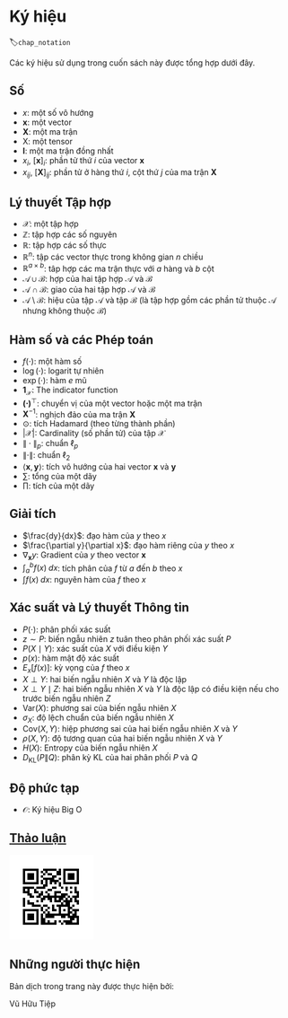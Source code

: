 <!-- ===================== Bắt đầu dịch Phần 1 ==================== -->

<!--
# Notation
-->

# Ký hiệu
:label:`chap_notation`

<!--
The notation used throughout this book is summarized below.
-->

Các ký hiệu sử dụng trong cuốn sách này được tổng hợp dưới đây.


<!--
## Numbers
-->

## Số

<!--
* $x$: A scalar
* $\mathbf{x}$: A vector
* $\mathbf{X}$: A matrix
* $\mathsf{X}$: A tensor
* $\mathbf{I}$: An identity matrix
* $x_i$, $[\mathbf{x}]_i$: The $i^\mathrm{th}$ element of vector $\mathbf{x}$
* $x_{ij}$, $[\mathbf{X}]_{ij}$: The element of matrix $\mathbf{X}$ at row $i$ and column $j$
-->

* $x$: một số vô hướng
* $\mathbf{x}$: một vector
* $\mathbf{X}$: một ma trận
* $\mathsf{X}$: một tensor
* $\mathbf{I}$: một ma trận đồng nhất
* $x_i$, $[\mathbf{x}]_i$: phần tử thứ $i$ của vector $\mathbf{x}$
* $x_{ij}$, $[\mathbf{X}]_{ij}$: phần tử ở hàng thứ $i$, cột thứ $j$ của ma trận $\mathbf{X}$



<!--
## Set Theory
-->

## Lý thuyết Tập hợp


<!--
* $\mathcal{X}$: A set
* $\mathbb{Z}$: The set of integers
* $\mathbb{R}$: The set of real numbers
* $\mathbb{R}^n$: The set of $n$-dimensional vectors of real numbers
* $\mathbb{R}^{a\times b}$: The set of matrices of real numbers with $a$ rows and $b$ columns
* $\mathcal{A}\cup\mathcal{B}$: Union of sets $\mathcal{A}$ and $\mathcal{B}$
* $\mathcal{A}\cap\mathcal{B}$: Intersection of sets $\mathcal{A}$ and $\mathcal{B}$
* $\mathcal{A}\setminus\mathcal{B}$: Subtraction of set $\mathcal{B}$ from set $\mathcal{A}$
-->

* $\mathcal{X}$: một tập hợp
* $\mathbb{Z}$: tập hợp các số nguyên
* $\mathbb{R}$: tập hợp các số thực
* $\mathbb{R}^n$: tập các vector thực trong không gian $n$ chiều
* $\mathbb{R}^{a\times b}$: tâp hợp các ma trận thực với $a$ hàng và $b$ cột
* $\mathcal{A}\cup\mathcal{B}$: hợp của hai tập hợp $\mathcal{A}$ và $\mathcal{B}$
* $\mathcal{A}\cap\mathcal{B}$: giao của hai tập hợp $\mathcal{A}$ và $\mathcal{B}$
* $\mathcal{A}\setminus\mathcal{B}$: hiệu của tập $\mathcal{A}$ và tập $\mathcal{B}$ (là tập hợp gồm các phần tử thuộc $\mathcal{A}$ nhưng không thuộc $\mathcal{B}$)


<!--
## Functions and Operators
-->

## Hàm số và các Phép toán


<!--
* $f(\cdot)$: A function
* $\log(\cdot)$: The natural logarithm
* $\exp(\cdot)$: The exponential function
* $\mathbf{1}_\mathcal{X}$: The indicator function
* $\mathbf{(\cdot)}^\top$: Transpose of a vector or a matrix
* $\mathbf{X}^{-1}$: Inverse of matrix $\mathbf{X}$
* $\odot$: Hadamard (elementwise) product
* $\lvert \mathcal{X} \rvert$: Cardinality of set $\mathcal{X}$
* $\|\cdot\|_p$: $\ell_p$ norm
* $\|\cdot\|$: $\ell_2$ norm
* $\langle \mathbf{x}, \mathbf{y} \rangle$: Dot product of vectors $\mathbf{x}$ and $\mathbf{y}$
* $\sum$: Series addition
* $\prod$: Series multiplication
-->

* $f(\cdot)$: một hàm số
* $\log(\cdot)$: logarit tự nhiên
* $\exp(\cdot)$: hàm $e$ mũ
* $\mathbf{1}_\mathcal{X}$: The indicator function <!-- Thảo luận -->
* $\mathbf{(\cdot)}^\top$: chuyển vị của một vector hoặc một ma trận
* $\mathbf{X}^{-1}$: nghịch đảo của ma trận $\mathbf{X}$
* $\odot$: tích Hadamard (theo từng thành phần)
* $\lvert \mathcal{X} \rvert$: Cardinality (số phần tử) của tập $\mathcal{X}$
* $\|\cdot\|_p$: chuẩn $\ell_p$
* $\|\cdot\|$: chuẩn $\ell_2$
* $\langle \mathbf{x}, \mathbf{y} \rangle$: tích vô hướng của hai vector  $\mathbf{x}$ và $\mathbf{y}$
* $\sum$: tổng của một dãy
* $\prod$: tích của một dãy


<!--
## Calculus
-->

## Giải tích

<!--
* $\frac{dy}{dx}$: Derivative of $y$ with respect to $x$
* $\frac{\partial y}{\partial x}$: Partial derivative of $y$ with respect to $x$
* $\nabla_{\mathbf{x}} y$: Gradient of $y$ with respect to $\mathbf{x}$
* $\int_a^b f(x) \;dx$: Definite integral of $f$ from $a$ to $b$ with respect to $x$
* $\int f(x) \;dx$: Indefinite integral of $f$ with respect to $x$
-->

* $\frac{dy}{dx}$: đạo hàm của $y$ theo $x$
* $\frac{\partial y}{\partial x}$: đạo hàm riêng của $y$ theo $x$
* $\nabla_{\mathbf{x}} y$: Gradient của $y$ theo vector $\mathbf{x}$
* $\int_a^b f(x) \;dx$: tích phân của $f$ từ $a$ đến $b$ theo $x$
* $\int f(x) \;dx$: nguyên hàm của $f$ theo $x$

<!--
## Probability and Information Theory
-->

## Xác suất và Lý thuyết Thông tin

<!--
* $P(\cdot)$: Probability distribution
* $z \sim P$: Random variable $z$ has probability distribution $P$
* $P(X \mid Y)$: Conditional probability of $X \mid Y$
* $p(x)$: probability density function
* ${E}_{x} [f(x)]$: Expectation of $f$ with respect to $x$
* $X \perp Y$: Random variables $X$ and $Y$ are independent
* $X \perp Y \mid Z$: Random variables  $X$  and  $Y$  are conditionally independent given random variable $Z$
* $\mathrm{Var}(X)$: Variance of random variable $X$
* $\sigma_X$: Standard deviation of random variable $X$
* $\mathrm{Cov}(X, Y)$: Covariance of random variables $X$ and $Y$
* $\rho(X, Y)$: Correlation of random variables $X$ and $Y$
* $H(X)$: Entropy of random variable $X$
* $D_{\mathrm{KL}}(P\|Q)$: KL-divergence of distributions $P$ and $Q$
-->

* $P(\cdot)$: phân phối xác suất
* $z \sim P$: biến ngẫu nhiên $z$ tuân theo phân phối xác suất $P$
* $P(X \mid Y)$: xác suất của $X$ với điều kiện $Y$
* $p(x)$: hàm mật độ xác suất
* ${E}_{x} [f(x)]$: kỳ vọng của $f$ theo $x$
* $X \perp Y$: hai biến ngẫu nhiên $X$ và $Y$ là độc lập
* $X \perp Y \mid Z$: hai biến ngẫu nhiên $X$ và $Y$ là độc lập có điều kiện nếu cho trước biến ngẫu nhiên $Z$
* $\mathrm{Var}(X)$: phương sai của biến ngẫu nhiên $X$
* $\sigma_X$: độ lệch chuẩn của biến ngẫu nhiên $X$
* $\mathrm{Cov}(X, Y)$: hiệp phương sai của hai biến ngẫu nhiên $X$ và $Y$
* $\rho(X, Y)$: độ tương quan của hai biến ngẫu nhiên $X$ và $Y$
* $H(X)$: Entropy của biến ngẫu nhiên $X$
* $D_{\mathrm{KL}}(P\|Q)$: phân kỳ KL của hai phân phối $P$ và $Q$



<!--
## Complexity
-->

## Độ phức tạp

<!--
* $\mathcal{O}$: Big O notation
-->

* $\mathcal{O}$: Ký hiệu Big O


<!--
## [Discussions](https://discuss.mxnet.io/t/4367)
-->

## [Thảo luận](https://discuss.mxnet.io/t/4367)

<!--
![](../img/qr_notation.svg)
-->

![](../img/qr_notation.svg)

<!-- ===================== Kết thúc dịch Phần 1 ==================== -->

## Những người thực hiện
Bản dịch trong trang này được thực hiện bởi:
<!--
Tác giả của mỗi Pull Request điền tên mình và tên những người review mà bạn thấy
hữu ích vào từng phần tương ứng. Mỗi dòng một tên, bắt đầu bằng dấu `*`.

Lưu ý:
* Nếu reviewer không cung cấp tên, bạn có thể dùng tên tài khoản GitHub của họ
với dấu `@` ở đầu. Ví dụ: @aivivn.
-->

<!-- Phần 1 -->
Vũ Hữu Tiệp
